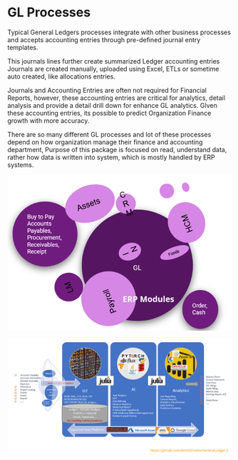 # GL Processes

Typical General Ledgers processes integrate with other business processes and accepts accounting entries through pre-defined journal entry templates.

This journals lines further create summarized Ledger accounting entries
Journals are created manually, uploaded using Excel, ETLs or sometime auto created, like allocations entries.

Journals and Accounting Entries are often not required for Financial Reports, however, these accounting entries are critical for analytics, detail analysis and provide a detail drill down for enhance GL analytics.
GIven these accounting entries, its possible to predict Organization Finance growth with more accuracy.

There are so many different GL processes and lot of these processes depend on how organization manage their finance and accounting department,
Purpose of this package is focused on read, understand data, rather how data is written into system, which is mostly handled by ERP systems.

![ERP Modules](https://github.com/AmitXShukla/AmitXShukla.github.io/raw/master/blogs/PlutoCon/ERP_modules.png)

![GL Processes](https://github.com/AmitXShukla/AmitXShukla.github.io/raw/master/blogs/PlutoCon/gl.png)

